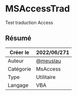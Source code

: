 # MSAccessTrad
Test traduction Access

## Résumé

|   Créer le|   2022/06/271|
| - | - |
|   Auteur| [@meuslau](https://github.com/meuslaur)|
|   Catégorie|   MsAccess|
|   Type|   Utilitaire|
|   Langage|   VBA|
